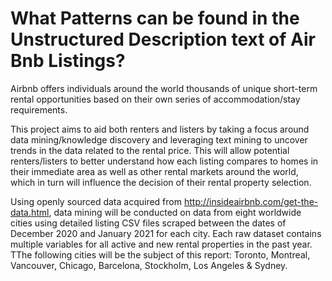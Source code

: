 # What Patterns can be found in the Unstructured Description text of Air Bnb Listings?
Airbnb offers individuals around the world thousands of unique short-term rental opportunities based on their own series of accommodation/stay requirements. 

This project aims to aid both renters and listers by taking a focus around data mining/knowledge discovery and leveraging text mining to uncover trends in the data related to the rental price. This will allow potential renters/listers to better understand how each listing compares to homes in their immediate area as well as other rental markets around the world, which in turn will influence the decision of their rental property selection.

Using openly sourced data acquired from http://insideairbnb.com/get-the-data.html, data mining will be conducted on data from eight worldwide cities using detailed listing CSV files scraped between the dates of December 2020 and January 2021 for each city. Each raw dataset contains multiple variables for all active and new rental properties in the past year. TThe following cities will be the subject of this report: Toronto, Montreal, Vancouver, Chicago, Barcelona, Stockholm, Los Angeles & Sydney. 
